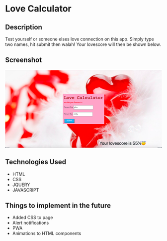 # Love Calculator


## Description
Test yourself or someone elses love connection on this app. Simply type two names, hit submit then walah! Your lovescore will then be shown below.


 ## Screenshot
 ![Screen shot of deployed application](/screenshot.png?raw=true "Optional Title")


## Technologies Used
- HTML
- CSS
- JQUERY
- JAVASCRIPT


## Things to implement in the future
- Added CSS to page
- Alert notifications
- PWA
- Animations to HTML components
